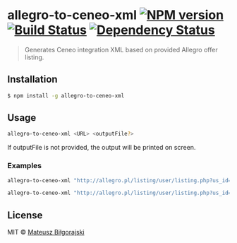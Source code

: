 # allegro-to-ceneo-xml [![NPM version][npm-image]][npm-url] [![Build Status][travis-image]][travis-url] [![Dependency Status][daviddm-image]][daviddm-url]
> Generates Ceneo integration XML based on provided Allegro offer listing.

## Installation

```sh
$ npm install -g allegro-to-ceneo-xml
```

## Usage

```sh
allegro-to-ceneo-xml <URL> <outputFile?>
```

If outputFile is not provided, the output will be printed on screen.

### Examples

```sh
allegro-to-ceneo-xml "http://allegro.pl/listing/user/listing.php?us_id=43461750"
```
```sh
allegro-to-ceneo-xml "http://allegro.pl/listing/user/listing.php?us_id=43461750" samsung.xml
```

## License

MIT © [Mateusz Biłgorajski]()


[npm-image]: https://badge.fury.io/js/allegro-to-ceneo-xml.svg
[npm-url]: https://npmjs.org/package/allegro-to-ceneo-xml
[travis-image]: https://travis-ci.org/bilgorajskim/allegro-to-ceneo-xml.svg?branch=master
[travis-url]: https://travis-ci.org/bilgorajskim/allegro-to-ceneo-xml
[daviddm-image]: https://david-dm.org/bilgorajskim/allegro-to-ceneo-xml.svg?theme=shields.io
[daviddm-url]: https://david-dm.org/bilgorajskim/allegro-to-ceneo-xml
